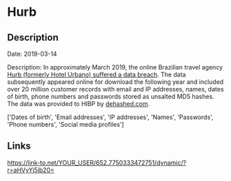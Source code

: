 # Hurb

## Description

Date: 2019-03-14

Description:
In approximately March 2019, the online Brazilian travel agency <a href="https://cybleinc.com/2020/07/24/around-43-million-user-records-belonging-to-two-online-platforms-leaked-on-darknet-for-free/" target="_blank" rel="noopener">Hurb (formerly Hotel Urbano) suffered a data breach</a>. The data subsequently appeared online for download the following year and included over 20 million customer records with email and IP addresses, names, dates of birth, phone numbers and passwords stored as unsalted MD5 hashes. The data was provided to HIBP by <a href="https://dehashed.com/" target="_blank" rel="noopener">dehashed.com</a>.


['Dates of birth', 'Email addresses', 'IP addresses', 'Names', 'Passwords', 'Phone numbers', 'Social media profiles']

## Links

https://link-to.net/YOUR_USER/652.7750333472751/dynamic/?r=aHVyYi5jb20=